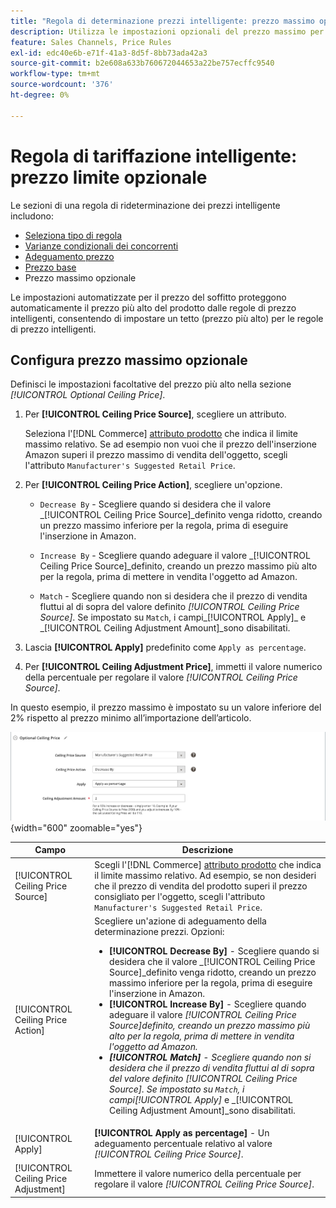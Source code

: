 ```yaml
---
title: "Regola di determinazione prezzi intelligente: prezzo massimo opzionale"
description: Utilizza le impostazioni opzionali del prezzo massimo per proteggere il prezzo più alto del prodotto dalle regole di prezzo intelligenti che gestiscono le inserzioni Amazon.
feature: Sales Channels, Price Rules
exl-id: edc40e6b-e71f-41a3-8d5f-8bb73ada42a3
source-git-commit: b2e608a633b760672044653a22be757ecffc9540
workflow-type: tm+mt
source-wordcount: '376'
ht-degree: 0%

---
```


# Regola di tariffazione intelligente: prezzo limite opzionale

Le sezioni di una regola di rideterminazione dei prezzi intelligente includono:

- [Seleziona tipo di regola](./intelligent-repricing-rules.md)
- [Varianze condizionali dei concorrenti](./competitor-conditional-variances.md)
- [Adeguamento prezzo](./price-adjustment.md)
- [Prezzo base](./floor-price.md)
- Prezzo massimo opzionale

Le impostazioni automatizzate per il prezzo del soffitto proteggono automaticamente il prezzo più alto del prodotto dalle regole di prezzo intelligenti, consentendo di impostare un tetto (prezzo più alto) per le regole di prezzo intelligenti.

## Configura prezzo massimo opzionale

Definisci le impostazioni facoltative del prezzo più alto nella sezione _[!UICONTROL Optional Ceiling Price]_.

1. Per **[!UICONTROL Ceiling Price Source]**, scegliere un attributo.

   Seleziona l&#39;[!DNL Commerce] [attributo prodotto](https://experienceleague.adobe.com/docs/commerce-admin/catalog/product-attributes/product-attributes.html) che indica il limite massimo relativo. Se ad esempio non vuoi che il prezzo dell&#39;inserzione Amazon superi il prezzo massimo di vendita dell&#39;oggetto, scegli l&#39;attributo `Manufacturer's Suggested Retail Price`.

1. Per **[!UICONTROL Ceiling Price Action]**, scegliere un&#39;opzione.

   - `Decrease By` - Scegliere quando si desidera che il valore _[!UICONTROL Ceiling Price Source]_definito venga ridotto, creando un prezzo massimo inferiore per la regola, prima di eseguire l&#39;inserzione in Amazon.

   - `Increase By` - Scegliere quando adeguare il valore _[!UICONTROL Ceiling Price Source]_definito, creando un prezzo massimo più alto per la regola, prima di mettere in vendita l&#39;oggetto ad Amazon.

   - `Match` - Scegliere quando non si desidera che il prezzo di vendita fluttui al di sopra del valore definito _[!UICONTROL Ceiling Price Source]_. Se impostato su `Match`, i campi_[!UICONTROL Apply]_ e _[!UICONTROL Ceiling Adjustment Amount]_sono disabilitati.

1. Lascia **[!UICONTROL Apply]** predefinito come `Apply as percentage`.

1. Per **[!UICONTROL Ceiling Adjustment Price]**, immetti il valore numerico della percentuale per regolare il valore _[!UICONTROL Ceiling Price Source]_.

In questo esempio, il prezzo massimo è impostato su un valore inferiore del 2% rispetto al prezzo minimo all’importazione dell’articolo.

![Regola di rideterminazione prezzi intelligente - prezzo massimo opzionale](assets/ob-intelligent-price-rule-ceiling.png){width="600" zoomable="yes"}

| Campo | Descrizione |
|---------------------------------------|-----------------------------------------------------------------------------------------------------------------------------------------------------------------------------------------------------------------------------------------------------------------------------------------------------------------------------------------------------------------------------------------------------------------------------------------------------------------------------------------------------------------------------------------------------------------------------------------------------------------------------------------------------------------------------------------------------------------------------------------------------------|
| [!UICONTROL Ceiling Price Source] | Scegli l&#39;[!DNL Commerce] [attributo prodotto](https://experienceleague.adobe.com/docs/commerce-admin/catalog/product-attributes/product-attributes.html) che indica il limite massimo relativo. Ad esempio, se non desideri che il prezzo di vendita del prodotto superi il prezzo consigliato per l&#39;oggetto, scegli l&#39;attributo `Manufacturer's Suggested Retail Price`. |
| [!UICONTROL Ceiling Price Action] | Scegliere un&#39;azione di adeguamento della determinazione prezzi. Opzioni:<ul><li>**[!UICONTROL Decrease By]** - Scegliere quando si desidera che il valore _[!UICONTROL Ceiling Price Source]_definito venga ridotto, creando un prezzo massimo inferiore per la regola, prima di eseguire l&#39;inserzione in Amazon.</li><li>**[!UICONTROL Increase By]** - Scegliere quando adeguare il valore _[!UICONTROL Ceiling Price Source]_definito, creando un prezzo massimo più alto per la regola, prima di mettere in vendita l&#39;oggetto ad Amazon.</li><li>**[!UICONTROL Match]** - Scegliere quando non si desidera che il prezzo di vendita fluttui al di sopra del valore definito _[!UICONTROL Ceiling Price Source]_. Se impostato su `Match`, i campi_[!UICONTROL Apply]_ e _[!UICONTROL Ceiling Adjustment Amount]_sono disabilitati.</li></ul> |
| [!UICONTROL Apply] | **[!UICONTROL Apply as percentage]** - Un adeguamento percentuale relativo al valore _[!UICONTROL Ceiling Price Source]_. |
| [!UICONTROL Ceiling Price Adjustment] | Immettere il valore numerico della percentuale per regolare il valore _[!UICONTROL Ceiling Price Source]_. |
